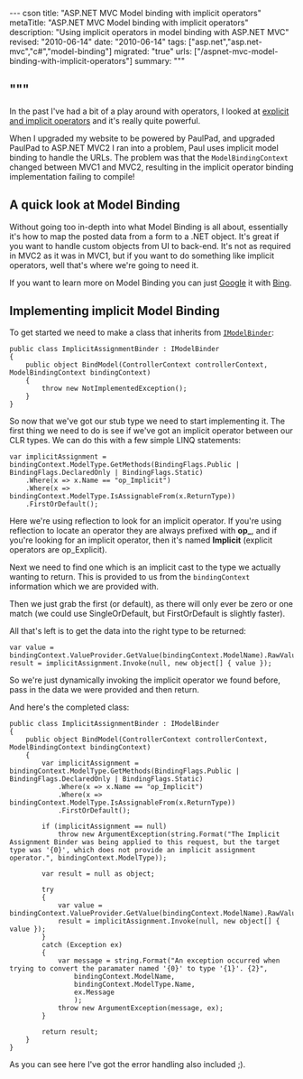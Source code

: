 --- cson
title: "ASP.NET MVC Model binding with implicit operators"
metaTitle: "ASP.NET MVC Model binding with implicit operators"
description: "Using implicit operators in model binding with ASP.NET MVC"
revised: "2010-06-14"
date: "2010-06-14"
tags: ["asp.net","asp.net-mvc","c#","model-binding"]
migrated: "true"
urls: ["/aspnet-mvc-model-binding-with-implicit-operators"]
summary: """

"""
---
In the past I've had a bit of a play around with operators, I looked at [explicit and implicit operators][1] and it's really quite powerful.

When I upgraded my website to be powered by PaulPad, and upgraded PaulPad to ASP.NET MVC2 I ran into a problem, Paul uses implicit model binding to handle the URLs. The problem was that the `ModelBindingContext` changed between MVC1 and MVC2, resulting in the implicit operator binding implementation failing to compile!

## A quick look at Model Binding

Without going too in-depth into what Model Binding is all about, essentially it's how to map the posted data from a form to a .NET object. It's great if you want to handle custom objects from UI to back-end. It's not as required in MVC2 as it was in MVC1, but if you want to do something like implicit operators, well that's where we're going to need it.

If you want to learn more on Model Binding you can just [Google][2] it with [Bing][3].

## Implementing implicit Model Binding

To get started we need to make a class that inherits from [`IModelBinder`][4]:

    public class ImplicitAssignmentBinder : IModelBinder
    {
        public object BindModel(ControllerContext controllerContext, ModelBindingContext bindingContext)
        {
            throw new NotImplementedException();
        }
    }

So now that we've got our stub type we need to start implementing it. The first thing we need to do is see if we've got an implicit operator between our CLR types. We can do this with a few simple LINQ statements:

	var implicitAssignment = bindingContext.ModelType.GetMethods(BindingFlags.Public | BindingFlags.DeclaredOnly | BindingFlags.Static)
		.Where(x => x.Name == "op_Implicit")
		.Where(x => bindingContext.ModelType.IsAssignableFrom(x.ReturnType))
		.FirstOrDefault();

Here we're using reflection to look for an implicit operator. If you're using reflection to locate an operator they are always prefixed with **op_**, and if you're looking for an implicit operator, then it's named **Implicit** (explicit operators are op_Explicit).

Next we need to find one which is an implicit cast to the type we actually wanting to return. This is provided to us from the `bindingContext` information which we are provided with.

Then we just grab the first (or default), as there will only ever be zero or one match (we could use SingleOrDefault, but FirstOrDefault is slightly faster).

All that's left is to get the data into the right type to be returned:

	var value = bindingContext.ValueProvider.GetValue(bindingContext.ModelName).RawValue;
	result = implicitAssignment.Invoke(null, new object[] { value });

So we're just dynamically invoking the implicit operator we found before, pass in the data we were provided and then return.

And here's the completed class:

    public class ImplicitAssignmentBinder : IModelBinder
    {
        public object BindModel(ControllerContext controllerContext, ModelBindingContext bindingContext)
        {
            var implicitAssignment = bindingContext.ModelType.GetMethods(BindingFlags.Public | BindingFlags.DeclaredOnly | BindingFlags.Static)
                .Where(x => x.Name == "op_Implicit")
                .Where(x => bindingContext.ModelType.IsAssignableFrom(x.ReturnType))
                .FirstOrDefault();

            if (implicitAssignment == null)
                throw new ArgumentException(string.Format("The Implicit Assignment Binder was being applied to this request, but the target type was '{0}', which does not provide an implicit assignment operator.", bindingContext.ModelType));

            var result = null as object;

            try
            {
                var value = bindingContext.ValueProvider.GetValue(bindingContext.ModelName).RawValue;
                result = implicitAssignment.Invoke(null, new object[] { value });
            }
            catch (Exception ex)
            {
                var message = string.Format("An exception occurred when trying to convert the paramater named '{0}' to type '{1}'. {2}", 
                    bindingContext.ModelName, 
                    bindingContext.ModelType.Name,
                    ex.Message
                    );
                throw new ArgumentException(message, ex);
            }

            return result;
        }
    }

As you can see here I've got the error handling also included ;).


  [1]: /why-does-this-code-work
  [2]: http://google.com
  [3]: http://bing.com
  [4]: http://msdn.microsoft.com/en-us/library/system.web.mvc.imodelbinder.aspx